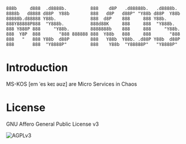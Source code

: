 ```
888b     d888  .d8888b.         888    d8P   .d88888b.   .d8888b.
8888b   d8888 d88P  Y88b        888   d8P   d88P" "Y88b d88P  Y88b
88888b.d88888 Y88b.             888  d8P    888     888 Y88b.
888Y88888P888  "Y888b.          888d88K     888     888  "Y888b.
888 Y888P 888     "Y88b.        8888888b    888     888     "Y88b.
888  Y8P  888       "888 888888 888  Y88b   888     888       "888
888   "   888 Y88b  d88P        888   Y88b  Y88b. .d88P Y88b  d88P
888       888  "Y8888P"         888    Y88b  "Y88888P"   "Y8888P"
```

# Introduction

MS-KOS [em ˈes keɪ əʊz] are Micro Services in Chaos

# License

GNU Affero General Public License v3

![AGPLv3](https://gnu.org/graphics/agplv3-155x51.png)
